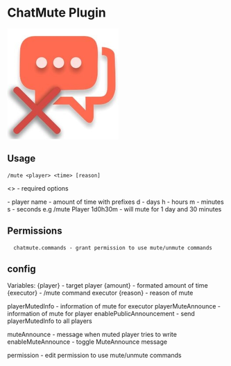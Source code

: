 # ChatMute Plugin
![logo](chat.jpg)

## Usage
```
/mute <player> <time> [reason]
```
<> - required options


<player> - player name
<time> - amount of time with prefixes
  d - days
  h - hours
  m - minutes
  s - seconds
  e.g /mute Player 1d0h30m - will mute for 1 day and 30 minutes

## Permissions
```
  chatmute.commands - grant permission to use mute/unmute commands
```
## config

Variables:
  {player} - target player
  {amount} - formated amount of time
  {executor} - /mute command executor
  {reason} - reason of mute

playerMutedInfo - information of mute for executor
playerMuteAnnounce - information of mute for player
enablePublicAnnouncement - send playerMutedInfo to all players

muteAnnounce - message when muted player tries to write
enableMuteAnnounce - toggle MuteAnnounce message
  
permission - edit permission to use mute/unmute commands
